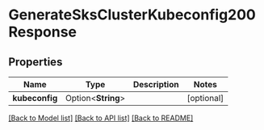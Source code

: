 # GenerateSksClusterKubeconfig200Response

## Properties

Name | Type | Description | Notes
------------ | ------------- | ------------- | -------------
**kubeconfig** | Option<**String**> |  | [optional]

[[Back to Model list]](../README.md#documentation-for-models) [[Back to API list]](../README.md#documentation-for-api-endpoints) [[Back to README]](../README.md)


